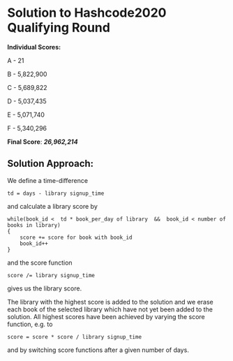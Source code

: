 # Solution to Hashcode2020 Qualifying Round

**Individual Scores:**

A - 21 

B - 5,822,900

C - 5,689,822

D - 5,037,435

E - 5,071,740

F - 5,340,296

**Final Score**: ***26,962,214***

## Solution Approach:

We define a time-difference 

    td = days - library signup_time 

and calculate a library score by
    
    while(book_id <  td * book_per_day of library  &&  book_id < number of books in library)
    {
        score += score for book with book_id
        book_id++
    }
and the score function

    score /= library signup_time

gives us the library score.

The library with the highest score is added to the solution and we erase each book of the selected library which have not yet been added to the solution. All highest scores have been achieved by varying the score function, e.g. to 

    score = score * score / library signup_time
    
 and by switching score functions after a given number of days.
